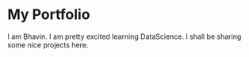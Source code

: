 # My Portfolio

I am Bhavin. I am pretty excited learning DataScience. I shall be sharing some nice projects here.


